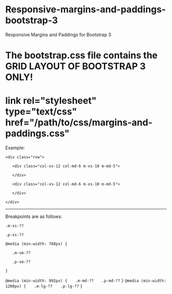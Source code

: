# Responsive-margins-and-paddings-bootstrap-3
Responsive Margins and Paddings for Bootstrap 3

# The bootstrap.css file contains the GRID LAYOUT OF BOOTSTRAP 3 ONLY!
# link rel="stylesheet" type="text/css" href="/path/to/css/margins-and-paddings.css"
Example:

`<div class="row">`

`	<div class="col-xs-12 col-md-6 m-xs-10 m-md-5">`

`	</div>`

`	<div class="col-xs-12 col-md-6 m-xs-10 m-md-5">`

`	</div>`

`</div>`

---------------------------------------------------
Breakpoints are as follows:

`.m-xs-??`

`.p-xs-??`

`@media (min-width: 768px) {`

`	.m-sm-??`

`	.p-sm-??`

`}`

`@media (min-width: 992px) {`
`	.m-md-??`
`	.p-md-??`
`}`
`@media (min-width: 1200px) {`
`	.m-lg-??`
`	.p-lg-??`
`}`

